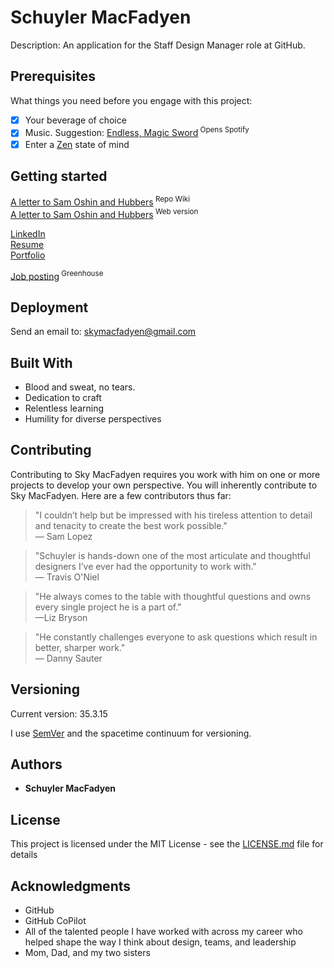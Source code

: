 # Schuyler MacFadyen
Description: An application for the Staff Design Manager role at GitHub.

## Prerequisites

What things you need before you engage with this project:

- [x] Your beverage of choice
- [x] Music. Suggestion: [Endless, Magic Sword](https://open.spotify.com/album/09qFu5fzhhZsizdR6w8wqd?si=7E5LKjuoQkmbi5rEjwS0lA)<sup> Opens Spotify</sup>
- [x] Enter a [Zen](https://ben.balter.com/2015/08/12/the-zen-of-github/) state of mind

## Getting started

[A letter to Sam Oshin and Hubbers](https://github.com/skymacfadyen/Staff-Design-Manager/wiki/A-letter-to-Sam-Oshin-and-Hubbers)<sup> Repo Wiki</sup>          
[A letter to Sam Oshin and Hubbers](https://macfadyen.co/github)<sup> Web version</sup>

[LinkedIn](https://www.linkedin.com/in/skymacfadyen/)          
[Resume](https://github.com/skymacfadyen/Staff-Design-Manager/issues/1#issue-1806371807)          
[Portfolio](https://macfadyen.co)          

[Job posting](https://boards.greenhouse.io/github/jobs/5107333)<sup> Greenhouse</sup>


## Deployment

Send an email to: skymacfadyen@gmail.com 

## Built With

* Blood and sweat, no tears.
* Dedication to craft
* Relentless learning
* Humility for diverse perspectives

## Contributing

Contributing to Sky MacFadyen requires you work with him on one or more projects to develop your own perspective. You will inherently contribute to Sky MacFadyen. Here are a few contributors thus far:

>"I couldn’t help but be impressed with his tireless attention to detail and tenacity to create the best work possible."          
>— Sam Lopez

>"Schuyler is hands-down one of the most articulate and thoughtful designers I’ve ever had the opportunity to work with."          
>— Travis O'Niel

>"He always comes to the table with thoughtful questions and owns every single project he is a part of."          
>—Liz Bryson

>"He constantly challenges everyone to ask questions which result in better, sharper work."          
>— Danny Sauter

## Versioning

Current version: 35.3.15

I use [SemVer](http://semver.org/) and the spacetime continuum for versioning. 

## Authors

* **Schuyler MacFadyen**

## License

This project is licensed under the MIT License - see the [LICENSE.md](LICENSE.md) file for details

## Acknowledgments

* GitHub
* GitHub CoPilot
* All of the talented people I have worked with across my career who helped shape the way I think about design, teams, and leadership
* Mom, Dad, and my two sisters

<!--
               MMM.           .MMM
               MMMMMMMMMMMMMMMMMMM
               MMMMMMMMMMMMMMMMMMM      ____________________________
              MMMMMMMMMMMMMMMMMMMMM    |                            |
             MMMMMMMMMMMMMMMMMMMMMMM   | He's a good hire.          |
            MMMMMMMMMMMMMMMMMMMMMMMM   |_   ________________________|
            MMMM::- -:::::::- -::MMMM    |/
             MM~:~   ~:::::~   ~:~MM
        .. MMMMM::. .:::+:::. .::MMMMM ..
              .MM::::: ._. :::::MM.
                 MMMM;:::::;MMMM
          -MM        MMMMMMM
          ^  M+     MMMMMMMMM
              MMMMMMM MM MM MM
                   MM MM MM MM
                   MM MM MM MM
                .~~MM~MM~MM~MM~~.
             ~~~~MM:~MM~~~MM~:MM~~~~
            ~~~~~~==~==~~~==~==~~~~~~
             ~~~~~~==~==~==~==~~~~~~
                 :~==~==~==~==~~
-->
